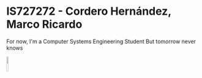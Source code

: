 # IS727272 - Cordero Hernández, Marco Ricardo

For now, I'm a Computer Systems Engineering Student
But tomorrow never knows

<a href='iteso.mx'><img src='https://live.staticflickr.com/65535/52293790880_63a0843082_b.jpg' style='width:10%; height: 10%;'></a>
